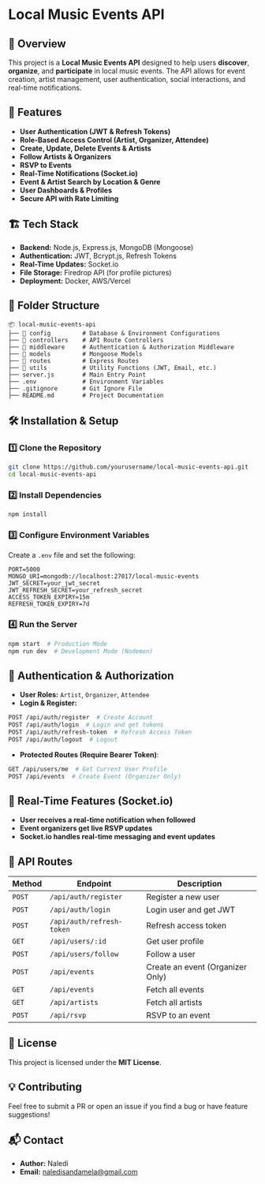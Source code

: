 # Local Music Events API

## 📌 Overview
This project is a **Local Music Events API** designed to help users **discover**, **organize**, and **participate** in local music events. The API allows for event creation, artist management, user authentication, social interactions, and real-time notifications.

## 🚀 Features
- **User Authentication (JWT & Refresh Tokens)**
- **Role-Based Access Control (Artist, Organizer, Attendee)**
- **Create, Update, Delete Events & Artists**
- **Follow Artists & Organizers**
- **RSVP to Events**
- **Real-Time Notifications (Socket.io)**
- **Event & Artist Search by Location & Genre**
- **User Dashboards & Profiles**
- **Secure API with Rate Limiting**

## 🏗️ Tech Stack
- **Backend:** Node.js, Express.js, MongoDB (Mongoose)
- **Authentication:** JWT, Bcrypt.js, Refresh Tokens
- **Real-Time Updates:** Socket.io
- **File Storage:** Firedrop API (for profile pictures)
- **Deployment:** Docker, AWS/Vercel

## 📂 Folder Structure
```
📦 local-music-events-api
├── 📂 config         # Database & Environment Configurations
├── 📂 controllers    # API Route Controllers
├── 📂 middleware     # Authentication & Authorization Middleware
├── 📂 models         # Mongoose Models
├── 📂 routes         # Express Routes
├── 📂 utils          # Utility Functions (JWT, Email, etc.)
├── server.js        # Main Entry Point
├── .env             # Environment Variables
├── .gitignore       # Git Ignore File
├── README.md        # Project Documentation
```

## 🛠️ Installation & Setup
### **1️⃣ Clone the Repository**
```bash
git clone https://github.com/yourusername/local-music-events-api.git
cd local-music-events-api
```
### **2️⃣ Install Dependencies**
```bash
npm install
```
### **3️⃣ Configure Environment Variables**
Create a `.env` file and set the following:
```
PORT=5000
MONGO_URI=mongodb://localhost:27017/local-music-events
JWT_SECRET=your_jwt_secret
JWT_REFRESH_SECRET=your_refresh_secret
ACCESS_TOKEN_EXPIRY=15m
REFRESH_TOKEN_EXPIRY=7d
```
### **4️⃣ Run the Server**
```bash
npm start  # Production Mode
npm run dev  # Development Mode (Nodemon)
```

## 🔐 Authentication & Authorization
- **User Roles:** `Artist`, `Organizer`, `Attendee`
- **Login & Register:**
```bash
POST /api/auth/register  # Create Account
POST /api/auth/login  # Login and get tokens
POST /api/auth/refresh-token  # Refresh Access Token
POST /api/auth/logout  # Logout
```
- **Protected Routes (Require Bearer Token)**:
```bash
GET /api/users/me  # Get Current User Profile
POST /api/events  # Create Event (Organizer Only)
```

## 📡 Real-Time Features (Socket.io)
- **User receives a real-time notification when followed**
- **Event organizers get live RSVP updates**
- **Socket.io handles real-time messaging and event updates**

## 📌 API Routes
| Method | Endpoint | Description |
|--------|----------|-------------|
| `POST` | `/api/auth/register` | Register a new user |
| `POST` | `/api/auth/login` | Login user and get JWT |
| `POST` | `/api/auth/refresh-token` | Refresh access token |
| `GET` | `/api/users/:id` | Get user profile |
| `POST` | `/api/users/follow` | Follow a user |
| `POST` | `/api/events` | Create an event (Organizer Only) |
| `GET` | `/api/events` | Fetch all events |
| `GET` | `/api/artists` | Fetch all artists |
| `POST` | `/api/rsvp` | RSVP to an event |

## 📜 License
This project is licensed under the **MIT License**.

## 💡 Contributing
Feel free to submit a PR or open an issue if you find a bug or have feature suggestions!

## 📬 Contact
- **Author:** Naledi
- **Email:** naledisandamela@gmail.com
